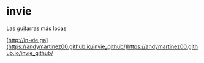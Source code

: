# invie
Las guitarras más locas

[http://in-vie.ga](https://andymartinez00.github.io/invie_github/)https://andymartinez00.github.io/invie_github/
